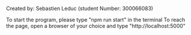 Created by: Sebastien Leduc (student Number: 300066083)

To start the program, please type "npm run start" in the terminal
To reach the page, open a browser of your choice and type "http://localhost:5000"